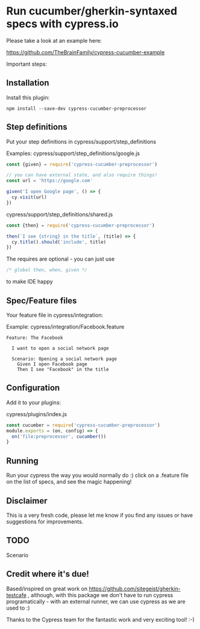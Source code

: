# Run cucumber/gherkin-syntaxed specs with cypress.io

Please take a look at an example here:

https://github.com/TheBrainFamily/cypress-cucumber-example


Important steps:

## Installation
Install this plugin:

```shell
npm install --save-dev cypress-cucumber-preprocessor
```

## Step definitions

Put your step definitions in cypress/support/step_definitions

Examples:
cypress/support/step_definitions/google.js
```javascript
const {given} = require('cypress-cucumber-preprocessor')

// you can have external state, and also require things!
const url = 'https://google.com'

given('I open Google page', () => {
  cy.visit(url)
})
```

cypress/support/step_definitions/shared.js
```javascript
const {then} = require('cypress-cucumber-preprocessor')

then(`I see {string} in the title`, (title) => {
  cy.title().should('include', title)
})
```

The requires are optional - you can just use 
```javascript
/* global then, when, given */
```
to make IDE happy

## Spec/Feature files
Your feature file in cypress/integration:

Example: cypress/integration/Facebook.feature
```gherkin
Feature: The Facebook

  I want to open a social network page

  Scenario: Opening a social network page
    Given I open Facebook page
    Then I see "Facebook" in the title
```

## Configuration
Add it to your plugins:

cypress/plugins/index.js
```javascript
const cucumber = require('cypress-cucumber-preprocessor')
module.exports = (on, config) => {
  on('file:preprocessor', cucumber())
}
```

## Running

Run your cypress the way you would normally do :) click on a .feature file on the list of specs, and see the magic happening!

## Disclaimer

This is a very fresh code, please let me know if you find any issues or have suggestions for improvements.

## TODO

Scenario

## Credit where it's due!

Based/inspired on great work on https://github.com/sitegeist/gherkin-testcafe , although, with this package we don't have to run cypress programatically - with an external runner, we can use cypress as we are used to :) 

Thanks to the Cypress team for the fantastic work and very exciting tool! :-)
